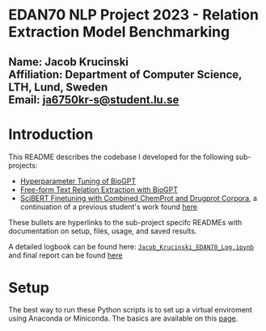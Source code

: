 # EDAN70 NLP Project 2023 - Relation Extraction Model Benchmarking
Name:           Jacob Krucinski <br>
Affiliation:    Department of Computer Science, LTH, Lund, Sweden <br>
Email:  <a href="mailto:ja6750kr-s@student.lu.se">ja6750kr-s@student.lu.se</a>
---

# Introduction
This README describes the codebase I developed for the following sub-projects:
* [Hyperparameter Tuning of BioGPT](https://github.com/Aitslab/BioNLP/tree/master/jacob/BioGPT)
* [Free-form Text Relation Extraction with BioGPT](https://github.com/Aitslab/BioNLP/tree/master/jacob/BioGPT)
* [SciBERT Finetuning with Combined ChemProt and Drugprot Corpora](https://github.com/Aitslab/BioNLP/tree/master/jacob/SciBERT_Finetune), a continuation of a previous student's work found [here](https://github.com/Aitslab/BioNLP/tree/master/nils)

These bullets are hyperlinks to the sub-project specifc READMEs with 
documentation on setup, files, usage, and saved results.

A detailed logbook can be found here: [`Jacob_Krucinski_EDAN70_Log.ipynb`](Jacob_Krucinski_EDAN70_Log.ipynb) and final report can be found [here](EDAN70_Project_Report_JacobK.pdf)


# Setup
The best way to run these Python scripts is to set up a virtual enviroment 
using Anaconda or Miniconda. The basics are available on this
[page](https://conda.io/projects/conda/en/latest/user-guide/tasks/manage-environments.html).